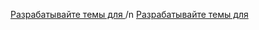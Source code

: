 [Разрабатывайте темы для ](https://webformyself.com/razrabatyvajte-temy-dlya-wordpress-bystree-vmeste-s-gulp/)/n
[Разрабатывайте темы для ](https://webformyself.com/kak-proektirovat-i-uspeshno-prodavat-temy/)
